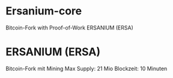 # Ersanium-core  
Bitcoin-Fork with Proof-of-Work ERSANIUM (ERSA)

# ERSANIUM (ERSA)  
Bitcoin-Fork mit Mining
Max Supply: 21 Mio
Blockzeit: 10 Minuten



